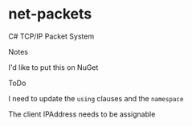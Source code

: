 # net-packets
C# TCP/IP Packet System

Notes

I'd like to put this on NuGet

ToDo

I need to update the `using` clauses and the `namespace`

The client IPAddress needs to be assignable
